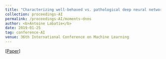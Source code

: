 ```yaml
---
title: "Characterizing well-behaved vs. pathological deep neural networks"
collection: proceedings-AI
permalink: /proceedings-AI/moments-dnns
author: <b>Antoine Labatie</b>
date: 2019-01-25
tag: conference-AI
venue: 36th International Conference on Machine Learning
---
```


[[Paper](https://arxiv.org/abs/1811.03087)]
<br>
<br>
